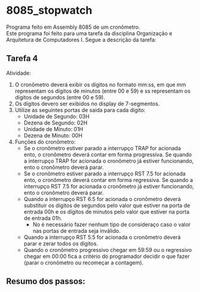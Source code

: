 # 8085_stopwatch
Programa feito em Assembly 8085 de um cronômetro.\
Este programa foi feito para uma tarefa da disciplina Organização e Arquitetura de Computadores I. Segue a descrição da tarefa:

## Tarefa 4
Atividade:
1. O cronômetro deverá exibir os dígitos no formato mm:ss, em que mm representam os dígitos de minutos (entre 00 e 59) e ss representam os dígitos de segundos (entre 00 e 59).
2. Os dígitos devero ser exibidos no display de 7-segmentos.
3. Utilize as seguintes portas de saída para cada dígito:
    * Unidade de Segundo: 03H
    * Dezena de Segundo: 02H
    * Unidade de Minuto: 01H
    * Dezena de Minuto: 00H
4. Funções do cronômetro:
    * Se o cronômetro estiver parado a interrupço TRAP for acionada ento, o cronômetro deverá contar em forma progressiva. Se quando a interrupço TRAP for acionada o cronômetro já estiver funcionando, ento o cronômetro deverá parar.
    * Se o cronômetro estiver parado a interrupço RST 7.5 for acionada ento, o cronômetro deverá contar em forma regressiva. Se quando a interrupço RST 7.5 for acionada o cronômetro já estiver funcionando, ento o cronômetro deverá parar.
    * Quando a interrupço RST 6.5 for acionada o cronômetro deverá substituir os dígitos de segundos pelo valor que estiver na porta de entrada 00h e os dígitos de minutos pelo valor que estiver na porta de entrada 01h.
        * No é necessário fazer nenhum tipo de consideraço caso o valor nas portas de entrada seja inválido.
    * Quando a interrupço RST 5.5 for acionada o cronômetro deverá parar e zerar todos os dígitos.
    * Quando o cronômetro progressivo chegar em 59:59 ou o regressivo chegar em 00:00 fica a critério do programador decidir o que fazer (parar o cronômetro ou recomeçar a contagem).

## Resumo dos passos: